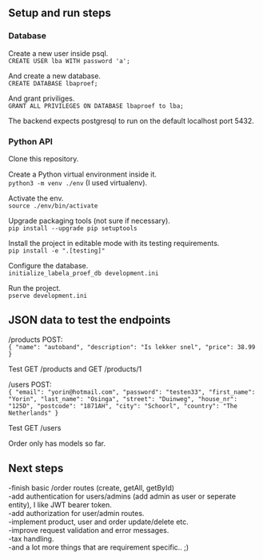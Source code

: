 ## Setup and run steps
### Database
Create a new user inside psql.  
`CREATE USER lba WITH password 'a';`

And create a new database.  
`CREATE DATABASE lbaproef;`

And grant priviliges.  
`GRANT ALL PRIVILEGES ON DATABASE lbaproef to lba;`

The backend expects postgresql to run on the default localhost port 5432.

### Python API

Clone this repository.

Create a Python virtual environment inside it.  
`python3 -m venv ./env` (I used virtualenv).

Activate the env.  
`source ./env/bin/activate`

Upgrade packaging tools (not sure if necessary).  
`pip install --upgrade pip setuptools`

Install the project in editable mode with its testing requirements.  
`pip install -e ".[testing]"`

Configure the database.  
`initialize_labela_proef_db development.ini`

Run the project.  
`pserve development.ini`

## JSON data to test the endpoints
/products POST:  
`{
	"name": "autoband",
	"description": "Is lekker snel",
	"price": 38.99
}`  

Test GET /products and GET /products/1

/users POST:  
`{
	"email": "yorin@hotmail.com",
	"password": "testen33",
	"first_name": "Yorin",
	"last_name": "Osinga",
	"street": "Duinweg",
	"house_nr": "125D",
	"postcode": "1871AH",
	"city": "Schoorl",
	"country": "The Netherlands"
}`  

Test GET /users

Order only has models so far.

## Next steps 
-finish basic /order routes (create, getAll, getById)  
-add authentication for users/admins (add admin as user or seperate entity), I like JWT bearer token.  
-add authorization for user/admin routes.  
-implement product, user and order update/delete etc.  
-improve request validation and error messages.  
-tax handling.  
-and a lot more things that are requirement specific.. ;)
